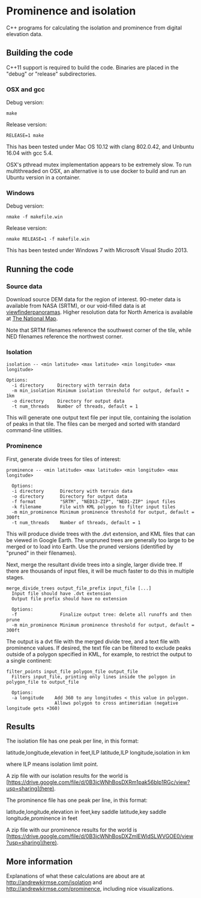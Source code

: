 # Prominence and isolation

C++ programs for calculating the isolation and prominence from digital
elevation data.

## Building the code

C++11 support is required to build the code.  Binaries are placed in
the "debug" or "release" subdirectories.

### OSX and gcc

Debug version:

```
make  
```

Release version:

```
RELEASE=1 make
```

This has been tested under Mac OS 10.12 with clang 802.0.42, and Unbuntu 16.04 with gcc 5.4.

OSX's pthread mutex implementation appears to be extremely slow.  To
run multithreaded on OSX, an alternative is to use docker to build and
run an Ubuntu version in a container.

### Windows

Debug version:

```
nmake -f makefile.win
```

Release version:

```
nmake RELEASE=1 -f makefile.win
```

This has been tested under Windows 7 with Microsoft Visual Studio 2013.

## Running the code

### Source data

Download source DEM data for the region of interest. 90-meter data is
available from NASA (SRTM), or our void-filled data is at
[viewfinderpanoramas](http://viewfinderpanoramas.org/dem3.html).
Higher resolution data for North America is available at [The National
Map](https://viewer.nationalmap.gov/).

Note that SRTM filenames reference the southwest corner of the tile,
while NED filenames reference the northwest corner.

### Isolation

```
isolation -- <min latitude> <max latitude> <min longitude> <max longitude>

Options:
  -i directory     Directory with terrain data
  -m min_isolation Minimum isolation threshold for output, default = 1km
  -o directory     Directory for output data
  -t num_threads   Number of threads, default = 1

```

This will generate one output text file per input tile, containing the
isolation of peaks in that tile.  The files can be merged and sorted
with standard command-line utilities.

### Prominence

First, generate divide trees for tiles of interest:

```
prominence -- <min latitude> <max latitude> <min longitude> <max longitude>

  Options:
  -i directory      Directory with terrain data
  -o directory      Directory for output data
  -f format         "SRTM", "NED13-ZIP", "NED1-ZIP" input files
  -k filename       File with KML polygon to filter input tiles
  -m min_prominence Minimum prominence threshold for output, default = 300ft
  -t num_threads    Number of threads, default = 1
```

This will produce divide trees with the .dvt extension, and KML files
that can be viewed in Google Earth.  The unpruned trees are generally
too large to be merged or to load into Earth.  Use the pruned versions
(identified by "pruned" in their filenames).

Next, merge the resultant divide trees into a single, larger divide
tree.  If there are thousands of input files, it will be much faster
to do this in multiple stages.

```
merge_divide_trees output_file_prefix input_file [...]
  Input file should have .dvt extension
  Output file prefix should have no extension

  Options:
  -f                Finalize output tree: delete all runoffs and then prune
  -m min_prominence Minimum prominence threshold for output, default = 300ft
```

The output is a dvt file with the merged divide tree, and a text file
with prominence values.  If desired, the text file can be filtered to
exclude peaks outside of a polygon specified in KML, for example, to
restrict the output to a single continent:

```
filter_points input_file polygon_file output_file
  Filters input_file, printing only lines inside the polygon in polygon_file to output_file

  Options:
  -a longitude    Add 360 to any longitudes < this value in polygon.
                  Allows polygon to cross antimeridian (negative longitude gets +360)
```


## Results

The isolation file has one peak per line, in this format:

latitude,longitude,elevation in feet,ILP latitude,ILP longitude,isolation in km

where ILP means isolation limit point.

A zip file with our isolation results for the world is [https://drive.google.com/file/d/0B3icWNhBosDXRm1pak56blp1RGc/view?usp=sharing](here).

The prominence file has one peak per line, in this format:

latitude,longitude,elevation in feet,key saddle latitude,key saddle longitude,prominence in feet

A zip file with our prominence results for the world is [https://drive.google.com/file/d/0B3icWNhBosDXZmlEWldSLWVGOE0/view?usp=sharing](here).


## More information

Explanations of what these calculations are about are at
http://andrewkirmse.com/isolation and
http://andrewkirmse.com/prominence, including nice visualizations.
